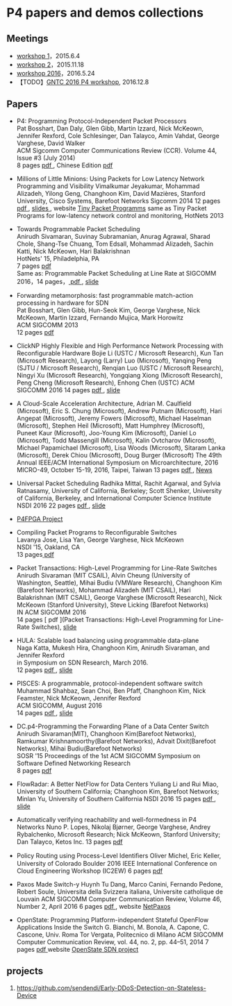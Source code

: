 P4 papers and demos collections
==========


Meetings
----

* [workshop 1](http://p4.org/p4-workshop/)，2015.6.4
* [workshop 2](http://p4.org/p4-workshop-2/)，2015.11.18
* [workshop 2016](http://p4.org/p4-workshop-2016/)，2016.5.24
* 【TODO】[GNTC 2016 P4 workshop](http://www.conference.cn/gntc/2016/), 2016.12.8

Papers
------------------

* P4: Programming Protocol-Independent Packet Processors  
  Pat Bosshart, Dan Daly, Glen Gibb, Martin Izzard, Nick McKeown, Jennifer Rexford, Cole Schlesinger, Dan Talayco, Amin Vahdat, George Varghese, David Walker  
  ACM Sigcomm Computer Communications Review (CCR). Volume 44, Issue #3 (July 2014)  
  8 pages	[ pdf ](http://yuba.stanford.edu/~nickm/papers/v44n3k2-bosshartA.pdf), Chinese Edition [ pdf ](http://yuba.stanford.edu/~nickm/papers/cccf.pdf)

* Millions of Little Minions: Using Packets for Low Latency Network Programming and Visibility
  Vimalkumar Jeyakumar, Mohammad Alizadeh, Yilong Geng, Changhoon Kim, David Mazières, Stanford University, Cisco Systems, Barefoot Networks
  Sigcomm 2014
  12 pages [ pdf ](http://www.scs.stanford.edu/~jvimal/tpp-sigcomm14.pdf), [ slides ](http://conferences.sigcomm.org/sigcomm/2014/doc/slides/4.pdf), website [Tiny Packet Programms](http://jvimal.github.io/tpp)
  same as Tiny Packet Programs for low-latency network control and monitoring, HotNets 2013

* Towards Programmable Packet Scheduling  
  Anirudh Sivamaran, Suvinay Subramanian, Anurag Agrawal, Sharad Chole, Shang-Tse Chuang, Tom Edsall, Mohammad Alizadeh, Sachin Katti, Nick McKeown, Hari Balakrishnan  
  HotNets' 15, Philadelphia, PA  
  7 pages	[ pdf ](http://yuba.stanford.edu/~nickm/papers/sivaraman.pdf)  
  Same as: Programmable Packet Scheduling at Line Rate at SIGCOMM 2016，14 pages，[ pdf ](http://web.mit.edu/pifo/pifo-sigcomm.pdf), [ slide ](http://conferences.sigcomm.org/sigcomm/2016/files/program/sigcomm/Session01-Paper04-Programmable-Anirudh-Slides.pdf)
* Forwarding metamorphosis: fast programmable match-action processing in hardware for SDN  
  Pat Bosshart, Glen Gibb, Hun-Seok Kim, George Varghese, Nick McKeown, Martin Izzard, Fernando Mujica, Mark Horowitz  
  ACM SIGCOMM 2013  
  12 pages [ pdf ](http://yuba.stanford.edu/~nickm/papers/RMT-SIGCOMM.pdf)
* ClickNP Highly Flexible and High Performance Network Processing with Reconfigurable Hardware
  Bojie Li (USTC / Microsoft Research), Kun Tan (Microsoft Research), Layong (Larry) Luo (Microsoft), Yanqing Peng (SJTU / Microsoft Research), Renqian Luo (USTC / Microsoft Research), Ningyi Xu (Microsoft Research), Yongqiang Xiong (Microsoft Research), Peng Cheng (Microsoft Research), Enhong Chen (USTC)
  ACM SIGCOMM 2016
  14 pages [ pdf ](http://www.microsoft.com/en-us/research/wp-content/uploads/2016/07/main-4.pdf), [ slide ](http://conferences.sigcomm.org/sigcomm/2016/files/program/sigcomm/Session01-Paper01-ClickNP-Bojie-Slides.pdf)
* A Cloud-Scale Acceleration Architecture,  Adrian M. Caulfield (Microsoft), Eric S. Chung (Microsoft), Andrew Putnam (Microsoft), Hari Angepat (Microsoft), Jeremy Fowers (Microsoft), Michael Haselman (Microsoft), Stephen Heil (Microsoft), Matt Humphrey (Microsoft), Puneet Kaur (Microsoft), Joo-Young Kim (Microsoft), Daniel Lo (Microsoft), Todd Massengill (Microsoft), Kalin Ovtcharov (Microsoft), Michael Papamichael (Microsoft), Lisa Woods (Microsoft), Sitaram Lanka (Microsoft), Derek Chiou (Microsoft), Doug Burger (Microsoft)
  The 49th Annual IEEE/ACM International Symposium on Microarchitecture, 2016
  MICRO-49, October 15-19, 2016, Taipei, Taiwan
  13 pages [ pdf ](http://www.microsoft.com/en-us/research/wp-content/uploads/2016/10/Cloud-Scale-Acceleration-Architecture.pdf), [ News ](http://zkread.com/article/1070018.html)
* Universal Packet Scheduling
  Radhika Mittal, Rachit Agarwal, and Sylvia Ratnasamy, University of California, Berkeley; Scott Shenker, University of California, Berkeley, and International Computer Science Institute
  NSDI 2016
  22 pages [ pdf ](https://www.usenix.org/system/files/conference/nsdi16/nsdi16-paper-mittal.pdf), [ slide ](https://www.usenix.org/sites/default/files/conference/protected-files/nsdi16_slides_mittal.pdf)
* [P4FPGA Project](http://p4fpga.github.io/)
* Compiling Packet Programs to Reconfigurable Switches  
  Lavanya Jose, Lisa Yan, George Varghese, Nick McKeown  
  NSDI '15, Oakland, CA  
  13 pages[ pdf ](http://yuba.stanford.edu/~nickm/papers/CompilingPacketPrograms.pdf)
* Packet Transactions: High-Level Programming for Line-Rate Switches  
  Anirudh Sivaraman (MIT CSAIL), Alvin Cheung (University of Washington, Seattle), Mihai Budiu (VMWare Research), Changhoon Kim (Barefoot Networks), Mohammad Alizadeh (MIT CSAIL), Hari Balakrishnan (MIT CSAIL), George Varghese (Microsoft Research), Nick McKeown (Stanford University), Steve Licking (Barefoot Networks)  
  IN ACM SIGCOMM 2016  
  14 pages [ pdf ](Packet Transactions: High-Level Programming for Line-Rate Switches), [ slide ](http://conferences.sigcomm.org/sigcomm/2016/files/program/sigcomm/Session01-Paper02-Packet-Anirudh-Slides.pdf)
* HULA: Scalable load balancing using programmable data-plane  
  Naga Katta, Mukesh Hira, Changhoon Kim, Anirudh Sivaraman, and Jennifer Rexford  
  in Symposium on SDN Research, March 2016.  
  12 pages [ pdf ](http://www.cs.princeton.edu/~jrex/papers/hula16.pdf), [ slide ](http://www.cs.princeton.edu/~jrex/talks/hula16.pptx)
* PISCES: A programmable, protocol-independent software switch  
  Muhammad Shahbaz, Sean Choi, Ben Pfaff, Changhoon Kim, Nick Feamster, Nick McKeown, Jennifer Rexford  
  ACM SIGCOMM, August 2016  
  14 pages [ pdf ](http://www.cs.princeton.edu/~jrex/papers/pisces16.pdf), [ slide ](http://conferences.sigcomm.org/sigcomm/2016/files/program/sigcomm/Session11-Paper02-PISCES-Muhammad-Slides.pdf)
* DC.p4-Programming the Forwarding Plane of a Data Center Switch  
  Anirudh Sivaraman(MIT), Changhoon Kim(Barefoot Networks), Ramkumar Krishnamoorthy(Barefoot Networks), Advait Dixit(Barefoot Networks), Mihai Budiu(Barefoot Networks)  
  SOSR '15 Proceedings of the 1st ACM SIGCOMM Symposium on Software Defined Networking Research  
  8 pages [ pdf ](http://101.96.10.63/web.mit.edu/anirudh/www/sosr-dc-p4.pdf)
* FlowRadar: A Better NetFlow for Data Centers
  Yuliang Li and Rui Miao, University of Southern California; Changhoon Kim, Barefoot Networks; Minlan Yu, University of Southern California
  NSDI 2016
  15 pages [ pdf ](https://www.usenix.org/system/files/conference/nsdi16/nsdi16-paper-li-yuliang.pdf), [slide](https://www.usenix.org/sites/default/files/conference/protected-files/nsdi16_slides_li-yuliang.pdf)
* Automatically verifying reachability and well-formedness in P4 Networks
  Nuno P. Lopes, Nikolaj Bjørner, George Varghese, Andrey Rybalchenko, Microsoft Research; Nick McKeown, Stanford University; Dan Talayco, Ketos Inc.
  13 pages [ pdf ](https://www.microsoft.com/en-us/research/wp-content/uploads/2016/09/p4nod.pdf)
* Policy Routing using Process-Level Identiﬁers
  Oliver Michel, Eric Keller, University of Colorado Boulder
  2016 IEEE International Conference on Cloud Engineering Workshop (IC2EW)
  6 pages [ pdf ](https://olivermichel.github.io/doc/prpl-sds16.pdf)
* Paxos Made Switch-y
  Huynh Tu Dang, Marco Canini, Fernando Pedone, Robert Soule, Universita della Svizzera italiana, Universite catholique de Louvain
  ACM SIGCOMM Computer Communication Review, Volume 46, Number 2, April 2016
  6 pages [ pdf ](http://www.sigcomm.org/sites/default/files/ccr/papers/2016/April/0000000-0000002.pdf), 
  website [ NetPaxos ](http://www.inf.usi.ch/faculty/soule/netpaxos.html)
* OpenState: Programming Platform-independent Stateful OpenFlow Applications Inside the Switch
  G. Bianchi, M. Bonola, A. Capone, C. Cascone,  Univ. Roma Tor Vergata, Politecnico di Milano 
  ACM SIGCOMM Computer Communication Review, vol. 44, no. 2, pp. 44–51, 2014
  7 pages [ pdf ](http://openstate-sdn.org/pub/openstate-ccr.pdf)
  website [ OpenState SDN project ](http://openstate-sdn.org/)

projects
---------

1. https://github.com/sendendi/Early-DDoS-Detection-on-Stateless-Device

